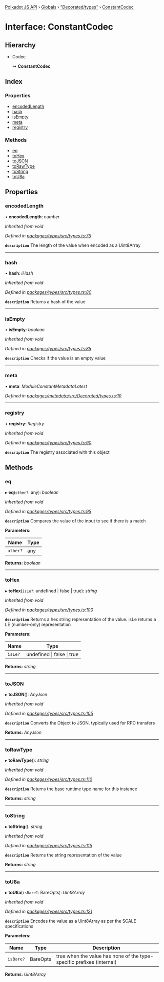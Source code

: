 [Polkadot JS API](../README.md) › [Globals](../globals.md) › ["Decorated/types"](../modules/_decorated_types_.md) › [ConstantCodec](_decorated_types_.constantcodec.md)

# Interface: ConstantCodec

## Hierarchy

* Codec

  ↳ **ConstantCodec**

## Index

### Properties

* [encodedLength](_decorated_types_.constantcodec.md#encodedlength)
* [hash](_decorated_types_.constantcodec.md#hash)
* [isEmpty](_decorated_types_.constantcodec.md#isempty)
* [meta](_decorated_types_.constantcodec.md#meta)
* [registry](_decorated_types_.constantcodec.md#registry)

### Methods

* [eq](_decorated_types_.constantcodec.md#eq)
* [toHex](_decorated_types_.constantcodec.md#tohex)
* [toJSON](_decorated_types_.constantcodec.md#tojson)
* [toRawType](_decorated_types_.constantcodec.md#torawtype)
* [toString](_decorated_types_.constantcodec.md#tostring)
* [toU8a](_decorated_types_.constantcodec.md#tou8a)

## Properties

###  encodedLength

• **encodedLength**: *number*

*Inherited from void*

*Defined in [packages/types/src/types.ts:75](https://github.com/polkadot-js/api/blob/5278138cc3/packages/types/src/types.ts#L75)*

**`description`** The length of the value when encoded as a Uint8Array

___

###  hash

• **hash**: *IHash*

*Inherited from void*

*Defined in [packages/types/src/types.ts:80](https://github.com/polkadot-js/api/blob/5278138cc3/packages/types/src/types.ts#L80)*

**`description`** Returns a hash of the value

___

###  isEmpty

• **isEmpty**: *boolean*

*Inherited from void*

*Defined in [packages/types/src/types.ts:85](https://github.com/polkadot-js/api/blob/5278138cc3/packages/types/src/types.ts#L85)*

**`description`** Checks if the value is an empty value

___

###  meta

• **meta**: *ModuleConstantMetadataLatest*

*Defined in [packages/metadata/src/Decorated/types.ts:10](https://github.com/polkadot-js/api/blob/5278138cc3/packages/metadata/src/Decorated/types.ts#L10)*

___

###  registry

• **registry**: *Registry*

*Inherited from void*

*Defined in [packages/types/src/types.ts:90](https://github.com/polkadot-js/api/blob/5278138cc3/packages/types/src/types.ts#L90)*

**`description`** The registry associated with this object

## Methods

###  eq

▸ **eq**(`other?`: any): *boolean*

*Inherited from void*

*Defined in [packages/types/src/types.ts:95](https://github.com/polkadot-js/api/blob/5278138cc3/packages/types/src/types.ts#L95)*

**`description`** Compares the value of the input to see if there is a match

**Parameters:**

Name | Type |
------ | ------ |
`other?` | any |

**Returns:** *boolean*

___

###  toHex

▸ **toHex**(`isLe?`: undefined | false | true): *string*

*Inherited from void*

*Defined in [packages/types/src/types.ts:100](https://github.com/polkadot-js/api/blob/5278138cc3/packages/types/src/types.ts#L100)*

**`description`** Returns a hex string representation of the value. isLe returns a LE (number-only) representation

**Parameters:**

Name | Type |
------ | ------ |
`isLe?` | undefined &#124; false &#124; true |

**Returns:** *string*

___

###  toJSON

▸ **toJSON**(): *AnyJson*

*Inherited from void*

*Defined in [packages/types/src/types.ts:105](https://github.com/polkadot-js/api/blob/5278138cc3/packages/types/src/types.ts#L105)*

**`description`** Converts the Object to JSON, typically used for RPC transfers

**Returns:** *AnyJson*

___

###  toRawType

▸ **toRawType**(): *string*

*Inherited from void*

*Defined in [packages/types/src/types.ts:110](https://github.com/polkadot-js/api/blob/5278138cc3/packages/types/src/types.ts#L110)*

**`description`** Returns the base runtime type name for this instance

**Returns:** *string*

___

###  toString

▸ **toString**(): *string*

*Inherited from void*

*Defined in [packages/types/src/types.ts:115](https://github.com/polkadot-js/api/blob/5278138cc3/packages/types/src/types.ts#L115)*

**`description`** Returns the string representation of the value

**Returns:** *string*

___

###  toU8a

▸ **toU8a**(`isBare?`: BareOpts): *Uint8Array*

*Inherited from void*

*Defined in [packages/types/src/types.ts:121](https://github.com/polkadot-js/api/blob/5278138cc3/packages/types/src/types.ts#L121)*

**`description`** Encodes the value as a Uint8Array as per the SCALE specifications

**Parameters:**

Name | Type | Description |
------ | ------ | ------ |
`isBare?` | BareOpts | true when the value has none of the type-specific prefixes (internal)  |

**Returns:** *Uint8Array*
